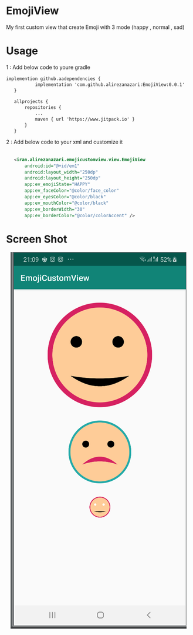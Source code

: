 # EmojiView
 My first custom view that create Emoji with 3 mode (happy , normal , sad)
 
 # Usage 
 
 1 : Add below code to youre gradle
 
 ```
 implemention github.aadependencies {
	        implementation 'com.github.alirezanazari:EmojiView:0.0.1'
	}
 ```
 
 ```
 	allprojects {
		repositories {
			...
			maven { url 'https://www.jitpack.io' }
		}
	}
 ```
 
 2 : Add below code to your xml and customize it
 
 ```xml

    <iran.alirezanazari.emojicustomview.view.EmojiView
        android:id="@+id/em1"
        android:layout_width="250dp"
        android:layout_height="250dp"
        app:ev_emojiState="HAPPY"
        app:ev_faceColor="@color/face_color"
        app:ev_eyesColor="@color/black"
        app:ev_mouthColor="@color/black"
        app:ev_borderWidth="30"
        app:ev_borderColor="@color/colorAccent" />

```

# Screen Shot

<p align="center">
<img src="Screen Shot 2019-05-03 at 9.17.21 PM.png"/>  
</p>
